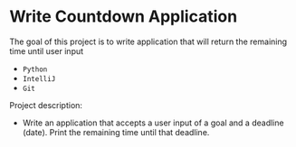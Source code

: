 # Write Countdown Application

The goal of this project is to write application that will return the remaining time until user input
- `Python`
- `IntelliJ`
- `Git`

Project description:
- Write an application that accepts a user input of a goal and a deadline (date). Print the remaining time until that deadline.